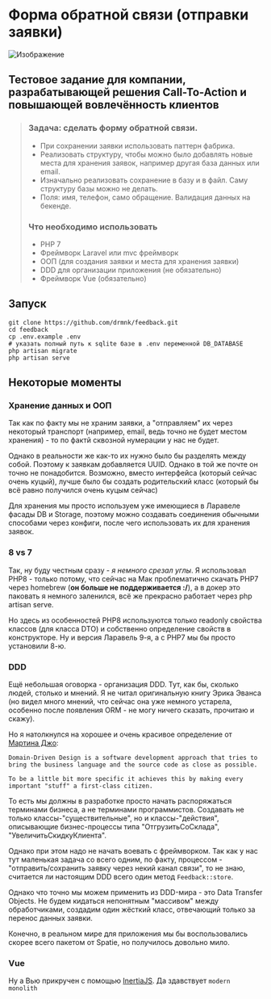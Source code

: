# Форма обратной связи (отправки заявки)

![Изображение](https://stately-cupcake-b0602a.netlify.app/feedback.png)

## Тестовое задание для компании, разрабатывающей решения Call-To-Action и повышающей вовлечённость клиентов

> ### **Задача:** сделать форму обратной связи.
>
> -   При сохранении заявки использовать паттерн фабрика.
> -   Реализовать структуру, чтобы можно было добавлять новые места для хранения заявок, например другая база данных или email.
> -   Изначально реализовать сохранение в базу и в файл. Саму структуру базы можно не делать.
> -   Поля: имя, телефон, само обращение. Валидация данных на бекенде.
>
> ### Что необходимо использовать
>
> -   PHP 7
> -   Фреймворк Laravel или mvc фреймворк
> -   ООП (для создания заявки и места для хранения заявки)
> -   DDD для организации приложения (не обязательно)
> -   Фреймворк Vue (обязательно)

## Запуск

```
git clone https://github.com/drmnk/feedback.git
cd feedback
cp .env.example .env
# указать полный путь к sqlite базе в .env переменной DB_DATABASE
php artisan migrate
php artisan serve
```

## Некоторые моменты

### Хранение данных и ООП

Так как по факту мы не храним заявки, а "отправляем" их через некоторый транспорт (например, email, ведь точно не будет местом хранения) - то по фактй сквозной нумерации у нас не будет.

Однако в реальности же как-то их нужно было бы разделять между собой. Поэтому к заявкам добавляется UUID. Однако в той же почте он точно не понадобится. Возможно, вместо интерфейса (который сейчас очень куцый), лучше было бы создать родительский класс (который бы всё равно получился очень куцым сейчас)

Для хранения мы просто используем уже имеющиеся в Ларавеле фасады DB и Storage, поэтому можно создавать соединения обычными способами через конфиги, после чего использовать их для хранения заявок.

### 8 vs 7

Так, ну буду честным сразу - _я немного срезал углы_. Я использовал PHP8 - только потому, что сейчас на Мак проблематично скачать PHP7 через homebrew (**он больше не поддерживается :/**), а в докер это паковать я немного заленился, всё же прекрасно работает через php artisan serve.

Но здесь из особенностей PHP8 используются только readonly свойства классов (для класса DTO) и собственно определение свойств в конструкторе. Ну и версия Ларавель 9-я, а с PHP7 мы бы просто установили 8-ю.

### DDD

Ещё небольшая оговорка - организация DDD. Тут, как бы, сколько людей, столько и мнений. Я не читал оригинальную книгу Эрика Эванса (но видел много мнений, что сейчас она уже немного устарела, особенно после появления ORM - не могу ничего сказать, прочитаю и скажу).

Но я натолкнулся на хорошее и очень красивое определение от [Мартина Джо](https://martinjoo.dev):

```
Domain-Driven Design is a software development approach that tries to bring the business language and the source code as close as possible.

To be a little bit more specific it achieves this by making every important "stuff" a first-class citizen.
```

То есть мы должны в разработке просто начать распоряжаться терминами бизнеса, а не терминами программистов. Создавать не только классы-"существительные", но и классы-"действия", описывающие бизнес-процессы типа "ОтгрузитьСоСклада", "УвеличитьСкидкуКлиента".

Однако при этом надо не начать воевать с фреймворком. Так как у нас тут маленькая задача со всего одним, по факту, процессом - "отправить/сохранить заявку через некий канал связи", то не знаю, считается ли настоящим DDD всего один метод `Feedback::store`.

Однако что точно мы можем применить из DDD-мира - это Data Transfer Objects. Не будем кидаться непонятным "массивом" между обработчиками, создадим один жёсткий класс, отвечающий только за перенос данных заявки.

Конечно, в реальном мире для приложения мы бы воспользовались скорее всего пакетом от Spatie, но получилось довольно мило.

### Vue

Ну а Вью прикручен с помощью [InertiaJS](https://inertiajs.com). Да здавствует `modern monolith`
